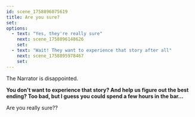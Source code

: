 ```yaml
---
id: scene_1758896075619
title: Are you sure?
set:
options:
  - text: "Yes, they're really sure"
    next: scene_1758896148626
    set:
  - text: "Wait! They want to experience that story after all"
    next: scene_1758895978467
    set:
---
```


The Narrator is disappointed.

**You don't want to experience that story? And help us figure out the best ending?
Too bad, but I guess you could spend a few hours in the bar...**

Are you really sure??